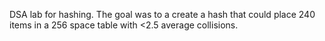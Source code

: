 DSA lab for hashing. The goal was to a create a hash that could place 240 items in a 256 space table with <2.5 average collisions. 
